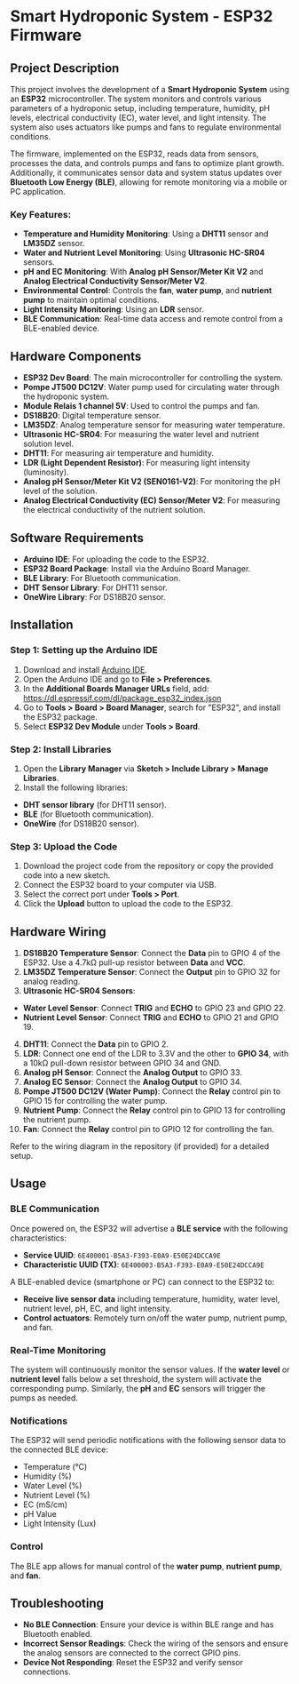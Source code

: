 # Smart Hydroponic System - ESP32 Firmware

## Project Description

This project involves the development of a **Smart Hydroponic System** using an **ESP32** microcontroller. The system monitors and controls various parameters of a hydroponic setup, including temperature, humidity, pH levels, electrical conductivity (EC), water level, and light intensity. The system also uses actuators like pumps and fans to regulate environmental conditions.

The firmware, implemented on the ESP32, reads data from sensors, processes the data, and controls pumps and fans to optimize plant growth. Additionally, it communicates sensor data and system status updates over **Bluetooth Low Energy (BLE)**, allowing for remote monitoring via a mobile or PC application.

### Key Features:
- **Temperature and Humidity Monitoring**: Using a **DHT11** sensor and **LM35DZ** sensor.
- **Water and Nutrient Level Monitoring**: Using **Ultrasonic HC-SR04** sensors.
- **pH and EC Monitoring**: With **Analog pH Sensor/Meter Kit V2** and **Analog Electrical Conductivity Sensor/Meter V2**.
- **Environmental Control**: Controls the **fan**, **water pump**, and **nutrient pump** to maintain optimal conditions.
- **Light Intensity Monitoring**: Using an **LDR** sensor.
- **BLE Communication**: Real-time data access and remote control from a BLE-enabled device.

## Hardware Components

- **ESP32 Dev Board**: The main microcontroller for controlling the system.
- **Pompe JT500 DC12V**: Water pump used for circulating water through the hydroponic system.
- **Module Relais 1 channel 5V**: Used to control the pumps and fan.
- **DS18B20**: Digital temperature sensor.
- **LM35DZ**: Analog temperature sensor for measuring water temperature.
- **Ultrasonic HC-SR04**: For measuring the water level and nutrient solution level.
- **DHT11**: For measuring air temperature and humidity.
- **LDR (Light Dependent Resistor)**: For measuring light intensity (luminosity).
- **Analog pH Sensor/Meter Kit V2 (SEN0161-V2)**: For monitoring the pH level of the solution.
- **Analog Electrical Conductivity (EC) Sensor/Meter V2**: For measuring the electrical conductivity of the nutrient solution.

## Software Requirements

- **Arduino IDE**: For uploading the code to the ESP32.
- **ESP32 Board Package**: Install via the Arduino Board Manager.
- **BLE Library**: For Bluetooth communication.
- **DHT Sensor Library**: For DHT11 sensor.
- **OneWire Library**: For DS18B20 sensor.

## Installation

### Step 1: Setting up the Arduino IDE
1. Download and install [Arduino IDE](https://www.arduino.cc/en/software).
2. Open the Arduino IDE and go to **File > Preferences**.
3. In the **Additional Boards Manager URLs** field, add:
   https://dl.espressif.com/dl/package_esp32_index.json
4. Go to **Tools > Board > Board Manager**, search for "ESP32", and install the ESP32 package.
5. Select **ESP32 Dev Module** under **Tools > Board**.

### Step 2: Install Libraries
1. Open the **Library Manager** via **Sketch > Include Library > Manage Libraries**.
2. Install the following libraries:
- **DHT sensor library** (for DHT11 sensor).
- **BLE** (for Bluetooth communication).
- **OneWire** (for DS18B20 sensor).

### Step 3: Upload the Code
1. Download the project code from the repository or copy the provided code into a new sketch.
2. Connect the ESP32 board to your computer via USB.
3. Select the correct port under **Tools > Port**.
4. Click the **Upload** button to upload the code to the ESP32.

## Hardware Wiring

1. **DS18B20 Temperature Sensor**: Connect the **Data** pin to GPIO 4 of the ESP32. Use a 4.7kΩ pull-up resistor between **Data** and **VCC**.
2. **LM35DZ Temperature Sensor**: Connect the **Output** pin to GPIO 32 for analog reading.
3. **Ultrasonic HC-SR04 Sensors**:
- **Water Level Sensor**: Connect **TRIG** and **ECHO** to GPIO 23 and GPIO 22.
- **Nutrient Level Sensor**: Connect **TRIG** and **ECHO** to GPIO 21 and GPIO 19.
4. **DHT11**: Connect the **Data** pin to GPIO 2.
5. **LDR**: Connect one end of the LDR to 3.3V and the other to **GPIO 34**, with a 10kΩ pull-down resistor between GPIO 34 and GND.
6. **Analog pH Sensor**: Connect the **Analog Output** to GPIO 33.
7. **Analog EC Sensor**: Connect the **Analog Output** to GPIO 34.
8. **Pompe JT500 DC12V (Water Pump)**: Connect the **Relay** control pin to GPIO 15 for controlling the water pump.
9. **Nutrient Pump**: Connect the **Relay** control pin to GPIO 13 for controlling the nutrient pump.
10. **Fan**: Connect the **Relay** control pin to GPIO 12 for controlling the fan.

Refer to the wiring diagram in the repository (if provided) for a detailed setup.

## Usage

### BLE Communication
Once powered on, the ESP32 will advertise a **BLE service** with the following characteristics:
- **Service UUID**: `6E400001-B5A3-F393-E0A9-E50E24DCCA9E`
- **Characteristic UUID (TX)**: `6E400003-B5A3-F393-E0A9-E50E24DCCA9E`

A BLE-enabled device (smartphone or PC) can connect to the ESP32 to:
- **Receive live sensor data** including temperature, humidity, water level, nutrient level, pH, EC, and light intensity.
- **Control actuators**: Remotely turn on/off the water pump, nutrient pump, and fan.

### Real-Time Monitoring
The system will continuously monitor the sensor values. If the **water level** or **nutrient level** falls below a set threshold, the system will activate the corresponding pump. Similarly, the **pH** and **EC** sensors will trigger the pumps as needed.

### Notifications
The ESP32 will send periodic notifications with the following sensor data to the connected BLE device:
- Temperature (°C)
- Humidity (%)
- Water Level (%)
- Nutrient Level (%)
- EC (mS/cm)
- pH Value
- Light Intensity (Lux)

### Control
The BLE app allows for manual control of the **water pump**, **nutrient pump**, and **fan**. 

## Troubleshooting

- **No BLE Connection**: Ensure your device is within BLE range and has Bluetooth enabled.
- **Incorrect Sensor Readings**: Check the wiring of the sensors and ensure the analog sensors are connected to the correct GPIO pins.
- **Device Not Responding**: Reset the ESP32 and verify sensor connections.


